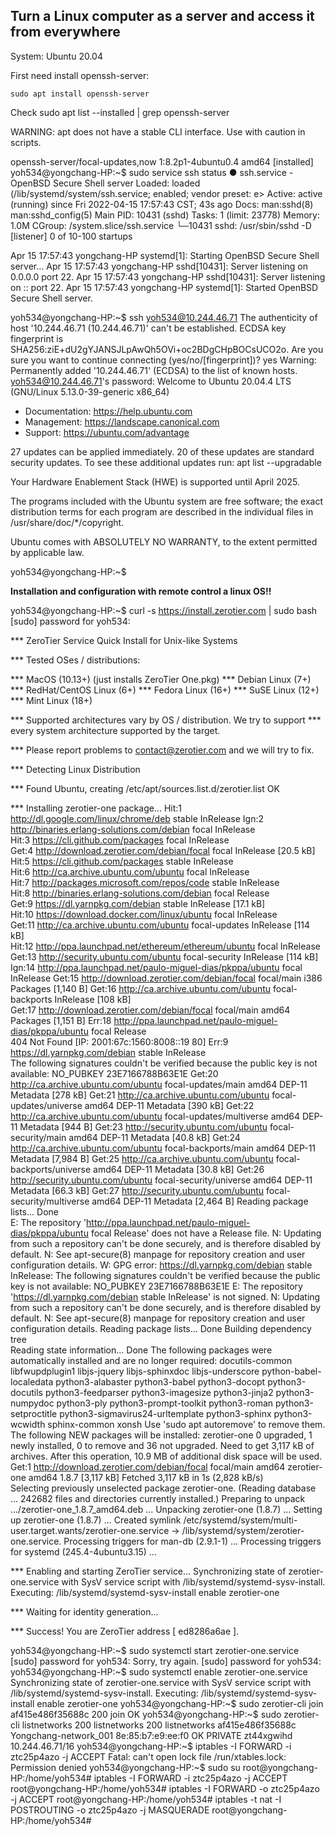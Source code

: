 ## Turn a Linux computer as a server and access it from everywhere

System: Ubuntu 20.04

First need install openssh-server:
```linux
sudo apt install openssh-server
```


Check 
sudo apt list --installed | grep openssh-server

WARNING: apt does not have a stable CLI interface. Use with caution in scripts.

openssh-server/focal-updates,now 1:8.2p1-4ubuntu0.4 amd64 [installed]
yoh534@yongchang-HP:~$ sudo service ssh status
● ssh.service - OpenBSD Secure Shell server
     Loaded: loaded (/lib/systemd/system/ssh.service; enabled; vendor preset: e>
     Active: active (running) since Fri 2022-04-15 17:57:43 CST; 43s ago
       Docs: man:sshd(8)
             man:sshd_config(5)
   Main PID: 10431 (sshd)
      Tasks: 1 (limit: 23778)
     Memory: 1.0M
     CGroup: /system.slice/ssh.service
             └─10431 sshd: /usr/sbin/sshd -D [listener] 0 of 10-100 startups

Apr 15 17:57:43 yongchang-HP systemd[1]: Starting OpenBSD Secure Shell server...
Apr 15 17:57:43 yongchang-HP sshd[10431]: Server listening on 0.0.0.0 port 22.
Apr 15 17:57:43 yongchang-HP sshd[10431]: Server listening on :: port 22.
Apr 15 17:57:43 yongchang-HP systemd[1]: Started OpenBSD Secure Shell server.

yoh534@yongchang-HP:~$ ssh yoh534@10.244.46.71
The authenticity of host '10.244.46.71 (10.244.46.71)' can't be established.
ECDSA key fingerprint is SHA256:ziE+dU2gYJANSJLpAwQh5OVi+oc2BDgCHpBOCsUCO2o.
Are you sure you want to continue connecting (yes/no/[fingerprint])? yes
Warning: Permanently added '10.244.46.71' (ECDSA) to the list of known hosts.
yoh534@10.244.46.71's password: 
Welcome to Ubuntu 20.04.4 LTS (GNU/Linux 5.13.0-39-generic x86_64)

 * Documentation:  https://help.ubuntu.com
 * Management:     https://landscape.canonical.com
 * Support:        https://ubuntu.com/advantage

27 updates can be applied immediately.
20 of these updates are standard security updates.
To see these additional updates run: apt list --upgradable

Your Hardware Enablement Stack (HWE) is supported until April 2025.

The programs included with the Ubuntu system are free software;
the exact distribution terms for each program are described in the
individual files in /usr/share/doc/*/copyright.

Ubuntu comes with ABSOLUTELY NO WARRANTY, to the extent permitted by
applicable law.

yoh534@yongchang-HP:~$ 





**Installation and configuration with remote control a linux OS!!**





yoh534@yongchang-HP:~$ curl -s https://install.zerotier.com | sudo bash
[sudo] password for yoh534: 

*** ZeroTier Service Quick Install for Unix-like Systems

*** Tested OSes / distributions:

***   MacOS (10.13+) (just installs ZeroTier One.pkg)
***   Debian Linux (7+)
***   RedHat/CentOS Linux (6+)
***   Fedora Linux (16+)
***   SuSE Linux (12+)
***   Mint Linux (18+)

*** Supported architectures vary by OS / distribution. We try to support
*** every system architecture supported by the target.

*** Please report problems to contact@zerotier.com and we will try to fix.

*** Detecting Linux Distribution

*** Found Ubuntu, creating /etc/apt/sources.list.d/zerotier.list
OK

*** Installing zerotier-one package...
Hit:1 http://dl.google.com/linux/chrome/deb stable InRelease
Ign:2 http://binaries.erlang-solutions.com/debian focal InRelease              
Hit:3 https://cli.github.com/packages focal InRelease                          
Get:4 http://download.zerotier.com/debian/focal focal InRelease [20.5 kB]      
Hit:5 https://cli.github.com/packages stable InRelease                         
Hit:6 http://ca.archive.ubuntu.com/ubuntu focal InRelease                      
Hit:7 http://packages.microsoft.com/repos/code stable InRelease                
Hit:8 http://binaries.erlang-solutions.com/debian focal Release                
Get:9 https://dl.yarnpkg.com/debian stable InRelease [17.1 kB]                 
Hit:10 https://download.docker.com/linux/ubuntu focal InRelease                
Get:11 http://ca.archive.ubuntu.com/ubuntu focal-updates InRelease [114 kB]    
Hit:12 http://ppa.launchpad.net/ethereum/ethereum/ubuntu focal InRelease       
Get:13 http://security.ubuntu.com/ubuntu focal-security InRelease [114 kB]     
Ign:14 http://ppa.launchpad.net/paulo-miguel-dias/pkppa/ubuntu focal InRelease 
Get:15 http://download.zerotier.com/debian/focal focal/main i386 Packages [1,140 B]
Get:16 http://ca.archive.ubuntu.com/ubuntu focal-backports InRelease [108 kB]  
Get:17 http://download.zerotier.com/debian/focal focal/main amd64 Packages [1,151 B]
Err:18 http://ppa.launchpad.net/paulo-miguel-dias/pkppa/ubuntu focal Release   
  404  Not Found [IP: 2001:67c:1560:8008::19 80]
Err:9 https://dl.yarnpkg.com/debian stable InRelease      
  The following signatures couldn't be verified because the public key is not available: NO_PUBKEY 23E7166788B63E1E
Get:20 http://ca.archive.ubuntu.com/ubuntu focal-updates/main amd64 DEP-11 Metadata [278 kB]
Get:21 http://ca.archive.ubuntu.com/ubuntu focal-updates/universe amd64 DEP-11 Metadata [390 kB]
Get:22 http://ca.archive.ubuntu.com/ubuntu focal-updates/multiverse amd64 DEP-11 Metadata [944 B]
Get:23 http://security.ubuntu.com/ubuntu focal-security/main amd64 DEP-11 Metadata [40.8 kB]
Get:24 http://ca.archive.ubuntu.com/ubuntu focal-backports/main amd64 DEP-11 Metadata [7,984 B]
Get:25 http://ca.archive.ubuntu.com/ubuntu focal-backports/universe amd64 DEP-11 Metadata [30.8 kB]
Get:26 http://security.ubuntu.com/ubuntu focal-security/universe amd64 DEP-11 Metadata [66.3 kB]
Get:27 http://security.ubuntu.com/ubuntu focal-security/multiverse amd64 DEP-11 Metadata [2,464 B]
Reading package lists... Done                                                
E: The repository 'http://ppa.launchpad.net/paulo-miguel-dias/pkppa/ubuntu focal Release' does not have a Release file.
N: Updating from such a repository can't be done securely, and is therefore disabled by default.
N: See apt-secure(8) manpage for repository creation and user configuration details.
W: GPG error: https://dl.yarnpkg.com/debian stable InRelease: The following signatures couldn't be verified because the public key is not available: NO_PUBKEY 23E7166788B63E1E
E: The repository 'https://dl.yarnpkg.com/debian stable InRelease' is not signed.
N: Updating from such a repository can't be done securely, and is therefore disabled by default.
N: See apt-secure(8) manpage for repository creation and user configuration details.
Reading package lists... Done
Building dependency tree       
Reading state information... Done
The following packages were automatically installed and are no longer required:
  docutils-common libfwupdplugin1 libjs-jquery libjs-sphinxdoc
  libjs-underscore python-babel-localedata python3-alabaster python3-babel
  python3-docopt python3-docutils python3-feedparser python3-imagesize
  python3-jinja2 python3-numpydoc python3-ply python3-prompt-toolkit
  python3-roman python3-setproctitle python3-sigmavirus24-urltemplate
  python3-sphinx python3-wcwidth sphinx-common xonsh
Use 'sudo apt autoremove' to remove them.
The following NEW packages will be installed:
  zerotier-one
0 upgraded, 1 newly installed, 0 to remove and 36 not upgraded.
Need to get 3,117 kB of archives.
After this operation, 10.9 MB of additional disk space will be used.
Get:1 http://download.zerotier.com/debian/focal focal/main amd64 zerotier-one amd64 1.8.7 [3,117 kB]
Fetched 3,117 kB in 1s (2,828 kB/s)    
Selecting previously unselected package zerotier-one.
(Reading database ... 242682 files and directories currently installed.)
Preparing to unpack .../zerotier-one_1.8.7_amd64.deb ...
Unpacking zerotier-one (1.8.7) ...
Setting up zerotier-one (1.8.7) ...
Created symlink /etc/systemd/system/multi-user.target.wants/zerotier-one.service → /lib/systemd/system/zerotier-one.service.
Processing triggers for man-db (2.9.1-1) ...
Processing triggers for systemd (245.4-4ubuntu3.15) ...

*** Enabling and starting ZeroTier service...
Synchronizing state of zerotier-one.service with SysV service script with /lib/systemd/systemd-sysv-install.
Executing: /lib/systemd/systemd-sysv-install enable zerotier-one

*** Waiting for identity generation...

*** Success! You are ZeroTier address [ ed8286a6ae ].

yoh534@yongchang-HP:~$ sudo systemctl start zerotier-one.service
[sudo] password for yoh534: 
Sorry, try again.
[sudo] password for yoh534: 
yoh534@yongchang-HP:~$ sudo systemctl enable zerotier-one.service
Synchronizing state of zerotier-one.service with SysV service script with /lib/systemd/systemd-sysv-install.
Executing: /lib/systemd/systemd-sysv-install enable zerotier-one
yoh534@yongchang-HP:~$ sudo zerotier-cli join af415e486f35688c
200 join OK
yoh534@yongchang-HP:~$ sudo zerotier-cli listnetworks
200 listnetworks <nwid> <name> <mac> <status> <type> <dev> <ZT assigned ips>
200 listnetworks af415e486f35688c Yongchang-network_001 8e:85:b7:e9:ee:f0 OK PRIVATE zt44xgwihd 10.244.46.71/16
yoh534@yongchang-HP:~$ iptables -I FORWARD -i ztc25p4azo -j ACCEPT
Fatal: can't open lock file /run/xtables.lock: Permission denied
yoh534@yongchang-HP:~$ sudo su
root@yongchang-HP:/home/yoh534# iptables -I FORWARD -i ztc25p4azo -j ACCEPT
root@yongchang-HP:/home/yoh534# iptables -I FORWARD -o ztc25p4azo -j ACCEPT
root@yongchang-HP:/home/yoh534# iptables -t nat -I POSTROUTING -o ztc25p4azo -j MASQUERADE
root@yongchang-HP:/home/yoh534# 
